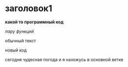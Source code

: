 # заголовок1

**какой то программный код**

*пару функций*

обычный текст

новый код

сегодня чудесная погода и я нахожусь в основной ветке